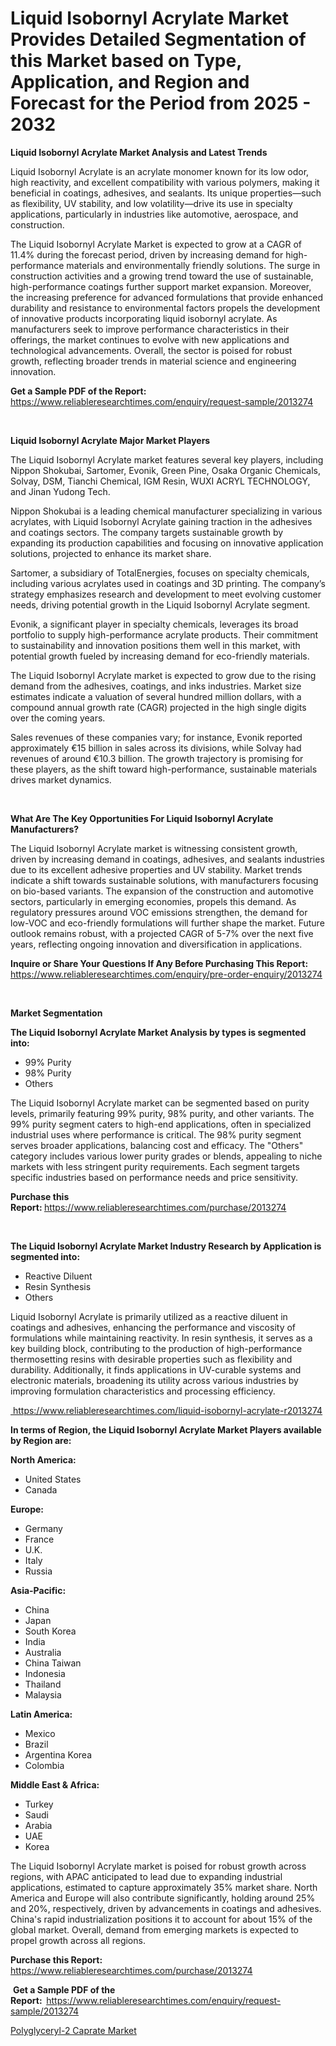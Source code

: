 <p><h1>Liquid Isobornyl Acrylate Market Provides Detailed Segmentation of this Market based on Type, Application, and Region and Forecast for the Period from 2025 - 2032</h1></p><p><strong>Liquid Isobornyl Acrylate Market Analysis and Latest Trends</strong></p>
<p><p>Liquid Isobornyl Acrylate is an acrylate monomer known for its low odor, high reactivity, and excellent compatibility with various polymers, making it beneficial in coatings, adhesives, and sealants. Its unique properties—such as flexibility, UV stability, and low volatility—drive its use in specialty applications, particularly in industries like automotive, aerospace, and construction.</p><p>The Liquid Isobornyl Acrylate Market is expected to grow at a CAGR of 11.4% during the forecast period, driven by increasing demand for high-performance materials and environmentally friendly solutions. The surge in construction activities and a growing trend toward the use of sustainable, high-performance coatings further support market expansion. Moreover, the increasing preference for advanced formulations that provide enhanced durability and resistance to environmental factors propels the development of innovative products incorporating liquid isobornyl acrylate. As manufacturers seek to improve performance characteristics in their offerings, the market continues to evolve with new applications and technological advancements. Overall, the sector is poised for robust growth, reflecting broader trends in material science and engineering innovation.</p></p>
<p><strong>Get a Sample PDF of the Report:&nbsp;</strong> <a href="https://www.reliableresearchtimes.com/enquiry/request-sample/2013274?utm_campaign=3358&utm_medium=2&utm_source=Github&utm_content=ia&utm_term=03042025&utm_id=liquid-isobornyl-acrylate">https://www.reliableresearchtimes.com/enquiry/request-sample/2013274</a></p>
<p>&nbsp;</p>
<p><strong>Liquid Isobornyl Acrylate Major Market Players</strong></p>
<p><p>The Liquid Isobornyl Acrylate market features several key players, including Nippon Shokubai, Sartomer, Evonik, Green Pine, Osaka Organic Chemicals, Solvay, DSM, Tianchi Chemical, IGM Resin, WUXI ACRYL TECHNOLOGY, and Jinan Yudong Tech. </p><p>Nippon Shokubai is a leading chemical manufacturer specializing in various acrylates, with Liquid Isobornyl Acrylate gaining traction in the adhesives and coatings sectors. The company targets sustainable growth by expanding its production capabilities and focusing on innovative application solutions, projected to enhance its market share.</p><p>Sartomer, a subsidiary of TotalEnergies, focuses on specialty chemicals, including various acrylates used in coatings and 3D printing. The company’s strategy emphasizes research and development to meet evolving customer needs, driving potential growth in the Liquid Isobornyl Acrylate segment. </p><p>Evonik, a significant player in specialty chemicals, leverages its broad portfolio to supply high-performance acrylate products. Their commitment to sustainability and innovation positions them well in this market, with potential growth fueled by increasing demand for eco-friendly materials.</p><p>The Liquid Isobornyl Acrylate market is expected to grow due to the rising demand from the adhesives, coatings, and inks industries. Market size estimates indicate a valuation of several hundred million dollars, with a compound annual growth rate (CAGR) projected in the high single digits over the coming years.</p><p>Sales revenues of these companies vary; for instance, Evonik reported approximately €15 billion in sales across its divisions, while Solvay had revenues of around €10.3 billion. The growth trajectory is promising for these players, as the shift toward high-performance, sustainable materials drives market dynamics.</p></p>
<p>&nbsp;</p>
<p><strong>What Are The Key Opportunities For Liquid Isobornyl Acrylate Manufacturers?</strong></p>
<p><p>The Liquid Isobornyl Acrylate market is witnessing consistent growth, driven by increasing demand in coatings, adhesives, and sealants industries due to its excellent adhesive properties and UV stability. Market trends indicate a shift towards sustainable solutions, with manufacturers focusing on bio-based variants. The expansion of the construction and automotive sectors, particularly in emerging economies, propels this demand. As regulatory pressures around VOC emissions strengthen, the demand for low-VOC and eco-friendly formulations will further shape the market. Future outlook remains robust, with a projected CAGR of 5-7% over the next five years, reflecting ongoing innovation and diversification in applications.</p></p>
<p><strong>Inquire or Share Your Questions If Any Before Purchasing This Report:</strong> <a href="https://www.reliableresearchtimes.com/enquiry/pre-order-enquiry/2013274?utm_campaign=3358&utm_medium=2&utm_source=Github&utm_content=ia&utm_term=03042025&utm_id=liquid-isobornyl-acrylate">https://www.reliableresearchtimes.com/enquiry/pre-order-enquiry/2013274</a></p>
<p>&nbsp;</p>
<p><strong>Market Segmentation</strong></p>
<p><strong>The Liquid Isobornyl Acrylate Market Analysis by types is segmented into:</strong></p>
<p><ul><li>99% Purity</li><li>98% Purity</li><li>Others</li></ul></p>
<p><p>The Liquid Isobornyl Acrylate market can be segmented based on purity levels, primarily featuring 99% purity, 98% purity, and other variants. The 99% purity segment caters to high-end applications, often in specialized industrial uses where performance is critical. The 98% purity segment serves broader applications, balancing cost and efficacy. The "Others" category includes various lower purity grades or blends, appealing to niche markets with less stringent purity requirements. Each segment targets specific industries based on performance needs and price sensitivity.</p></p>
<p><strong>Purchase this Report:&nbsp;</strong><a href="https://www.reliableresearchtimes.com/purchase/2013274?utm_campaign=3358&utm_medium=2&utm_source=Github&utm_content=ia&utm_term=03042025&utm_id=liquid-isobornyl-acrylate">https://www.reliableresearchtimes.com/purchase/2013274</a></p>
<p>&nbsp;</p>
<p><strong>The Liquid Isobornyl Acrylate Market Industry Research by Application is segmented into:</strong></p>
<p><ul><li>Reactive Diluent</li><li>Resin Synthesis</li><li>Others</li></ul></p>
<p><p>Liquid Isobornyl Acrylate is primarily utilized as a reactive diluent in coatings and adhesives, enhancing the performance and viscosity of formulations while maintaining reactivity. In resin synthesis, it serves as a key building block, contributing to the production of high-performance thermosetting resins with desirable properties such as flexibility and durability. Additionally, it finds applications in UV-curable systems and electronic materials, broadening its utility across various industries by improving formulation characteristics and processing efficiency.</p></p>
<p><a href="https://www.reliableresearchtimes.com/liquid-isobornyl-acrylate-r2013274?utm_campaign=3358&utm_medium=2&utm_source=Github&utm_content=ia&utm_term=03042025&utm_id=liquid-isobornyl-acrylate">&nbsp;https://www.reliableresearchtimes.com/liquid-isobornyl-acrylate-r2013274</a></p>
<p><strong>In terms of Region, the Liquid Isobornyl Acrylate Market Players available by Region are:</strong></p>
<p>
    <p> <strong> North America: </strong>
        <ul>
            <li>United States</li>
            <li>Canada</li>
        </ul>
        </p> 
    <p> <strong> Europe: </strong>
        <ul>
            <li>Germany</li>
            <li>France</li>
            <li>U.K.</li>
            <li>Italy</li>
            <li>Russia</li>
        </ul>
        </p> 
    <p> <strong> Asia-Pacific: </strong>
        <ul>
            <li>China</li>
            <li>Japan</li>
            <li>South Korea</li>
            <li>India</li>
            <li>Australia</li>
            <li>China Taiwan</li>
            <li>Indonesia</li>
            <li>Thailand</li>
            <li>Malaysia</li>
        </ul>
        </p> 
    <p> <strong> Latin America: </strong>
        <ul>
            <li>Mexico</li>
            <li>Brazil</li>
            <li>Argentina Korea</li>
            <li>Colombia</li>
        </ul>
        </p> 
    <p> <strong> Middle East & Africa: </strong>
        <ul>
            <li>Turkey</li>
            <li>Saudi</li>
            <li>Arabia</li>
            <li>UAE</li>
            <li>Korea</li>
        </ul>
    </p>
    </p>
<p><p>The Liquid Isobornyl Acrylate market is poised for robust growth across regions, with APAC anticipated to lead due to expanding industrial applications, estimated to capture approximately 35% market share. North America and Europe will also contribute significantly, holding around 25% and 20%, respectively, driven by advancements in coatings and adhesives. China's rapid industrialization positions it to account for about 15% of the global market. Overall, demand from emerging markets is expected to propel growth across all regions.</p></p>
<p><strong>Purchase this Report: </strong><a href="https://www.reliableresearchtimes.com/purchase/2013274?utm_campaign=3358&utm_medium=2&utm_source=Github&utm_content=ia&utm_term=03042025&utm_id=liquid-isobornyl-acrylate">https://www.reliableresearchtimes.com/purchase/2013274</a></p>
<p>&nbsp;<strong>Get a Sample PDF of the Report:&nbsp;&nbsp;</strong><a href="https://www.reliableresearchtimes.com/enquiry/request-sample/2013274?utm_campaign=3358&utm_medium=2&utm_source=Github&utm_content=ia&utm_term=03042025&utm_id=liquid-isobornyl-acrylate">https://www.reliableresearchtimes.com/enquiry/request-sample/2013274</a></p>
<p><strong></strong></p>
<p><p><a href="https://github.com/rigelciara0p/Market-Research-Report-List-1/blob/main/polyglyceryl-2-caprate-market.md?utm_campaign=3358&utm_medium=2&utm_source=Github&utm_content=ia&utm_term=03042025&utm_id=liquid-isobornyl-acrylate">Polyglyceryl-2 Caprate Market</a></p></p>